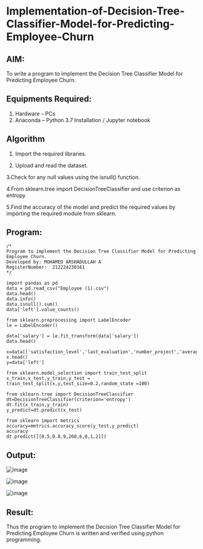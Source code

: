 # Implementation-of-Decision-Tree-Classifier-Model-for-Predicting-Employee-Churn

## AIM:
To write a program to implement the Decision Tree Classifier Model for Predicting Employee Churn.

## Equipments Required:
1. Hardware – PCs
2. Anaconda – Python 3.7 Installation / Jupyter notebook

## Algorithm

1. Import the required libraries.

2. Upload and read the dataset.

3.Check for any null values using the isnull() function.

4.From sklearn.tree import DecisionTreeClassifier and use criterion as entropy

5.Find the accuracy of the model and predict the required values by importing the required module from sklearn.
## Program:
```
/*
Program to implement the Decision Tree Classifier Model for Predicting Employee Churn.
Developed by: MOHAMED ARSHADULLAH A
RegisterNumber:  212224230161
*/
```
```
import pandas as pd
data = pd.read_csv("Employee (1).csv")
data.head()
data.info()
data.isnull().sum()
data['left'].value_counts()

from sklearn.preprocessing import LabelEncoder
le = LabelEncoder()

data['salary'] = le.fit_transform(data['salary'])
data.head()

x=data[['satisfaction_level','last_evaluation','number_project','average_montly_hours','time_spend_company','Work_accident','promotion_last_5years','salary']]
x.head()
y=data['left']

from sklearn.model_selection import train_test_split
x_train,x_test,y_train,y_test = train_test_split(x,y,test_size=0.2,random_state =100)

from sklearn.tree import DecisionTreeClassifier
dt=DecisionTreeClassifier(criterion='entropy')
dt.fit(x_train,y_train)
y_predict=dt.predict(x_test)

from sklearn import metrics
accuracy=metrics.accuracy_score(y_test,y_predict)
accuracy
dt.predict([[0.5,0.8,9,260,6,0,1,2]])
```

## Output:

![image](https://github.com/user-attachments/assets/39d7f50b-756a-4ef4-b82b-f04fbcfe43d8)

![image](https://github.com/user-attachments/assets/042f1646-969b-4c1e-8cb5-f53594ce44ec)

![image](https://github.com/user-attachments/assets/a0a269b9-5877-496d-8a75-fe806f986f97)

## Result:
Thus the program to implement the  Decision Tree Classifier Model for Predicting Employee Churn is written and verified using python programming.
